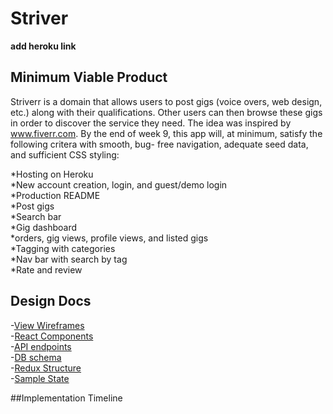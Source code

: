 # Striver
**add heroku link**

## Minimum Viable Product
Striverr is a domain that allows users to post gigs (voice overs, web design, etc.) along with their qualifications. Other users can then browse these gigs in order to discover the service they need. The idea was inspired by www.fiverr.com. By the end of week 9, this app will, at minimum, satisfy the following critera with smooth, bug- free navigation, adequate seed data, and sufficient CSS styling:

*Hosting on Heroku  
*New account creation, login, and guest/demo login  
*Production README  
*Post gigs  
*Search bar  
*Gig dashboard  
  *orders, gig views, profile views, and listed gigs  
*Tagging with categories  
  *Nav bar with search by tag  
*Rate and review  

## Design Docs
-[View Wireframes](https://github.com/yashoss/striverr/tree/master/docs/wireframes)  
-[React Components](https://github.com/yashoss/striverr/blob/master/docs/component-hierarchy.md)  
-[API endpoints](https://github.com/yashoss/striverr/blob/master/docs/api-endpoints.md)  
-[DB schema](https://github.com/yashoss/striverr/blob/master/docs/schema.md)  
-[Redux Structure](https://github.com/yashoss/striverr/blob/master/docs/redux-structure.md)  
-[Sample State](https://github.com/yashoss/striverr/blob/master/docs/sample-state.md)  

##Implementation Timeline

